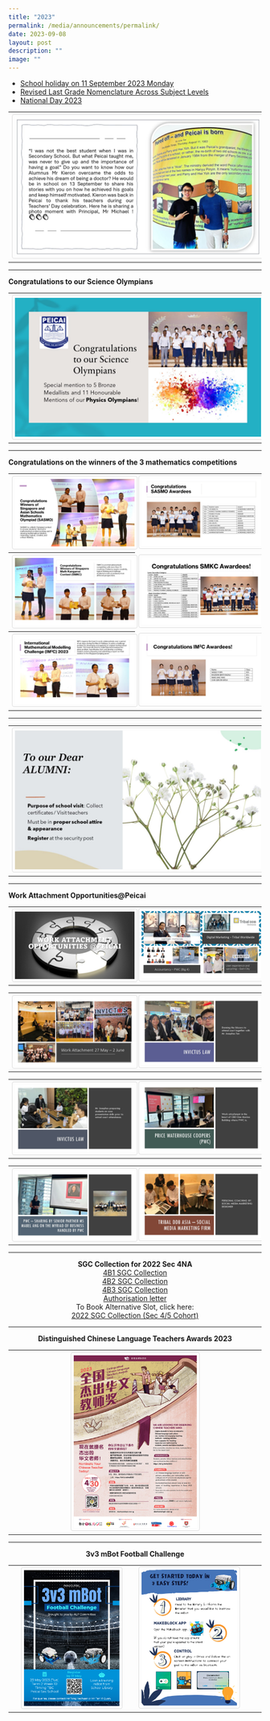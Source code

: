 ```yaml
---
title: "2023"
permalink: /media/announcements/permalink/
date: 2023-09-08
layout: post
description: ""
image: ""
---
```

<ul>
	<li><a rel="noopener" target="_blank" href="https://www.moe.gov.sg/news/press-releases/20230811-presidential-election-2023-changes-to-teachers-day-holiday-and-gce-n-level-exams/">School holiday on 11 September 2023 Monday</a>
	
</li><li><a rel="noopener" target="_blank" href="/files/letter to parents regarding the change in grade.pdf">
 Revised Last Grade Nomenclature Across Subject Levels </a></li>
	
<li><a rel="noopener" target="_blank" href="/announcements-peicai/national-day-2023/">National Day 2023</a></li></ul>

<p></p><p><b>            </b></p>
<table>
<tbody>
<tr>
<th><img src="/images/achieved his goals1.jpg" style="width: 100%;"><br>	
</th>
</tr>
</tbody>
</table><hr>

<p></p><p><b>Congratulations to our Science Olympians</b></p>
<table>
<tbody>
<tr>
<th><img src="/images/congratulations to our science olympians.jpg" style="width: 100%;"><br>	
</th>
</tr>
</tbody>
</table><hr>

<p></p><p><b>Congratulations on the winners of the 3 mathematics competitions</b></p>
<table>
<tbody>
<tr>
<th><img src="/images/math competitions 2023_01.JPG" style="width: 100%;"><br>	
</th><td><img src="/images/math competitions 2023_02.JPG" style="width: 100%;"><br>
</td></tr><tr>
<th><img src="/images/math competitions 2023_03.JPG" style="width: 100%;"><br>	
</th><td><img src="/images/math competitions 2023_04.JPG" style="width: 100%;"><br>
</td></tr><tr>
<th><img src="/images/math competitions 2023_05.JPG" style="width: 100%;"><br>	
</th><td><img src="/images/math competitions 2023_06.JPG" style="width: 100%;"><br>	
</td></tr>
</tbody>
</table><hr>

<table>
<tbody>
<tr>
<th><img src="/images/to our dear alumni.jpg" style="width: 100%;"><br>	
</th>
</tr>
</tbody>
</table><hr>
<b>Work Attachment Opportunities@Peicai</b><br>
<table>
<tbody>
<tr>
<th><img src="/images/work attachment opportunities-peicai 01.JPG" style="width: 100%;"><br>	
</th><td><img src="/images/work attachment opportunities-peicai 02.JPG" style="width: 100%;"><br>
</td></tr>
</tbody>
</table>

<table>
<tbody>
<tr>
<th><img src="/images/work attachment opportunities-peicai 03.JPG" style="width: 100%;"><br>	
</th><td><img src="/images/work attachment opportunities-peicai 04.JPG" style="width: 100%;"><br>
</td></tr>
</tbody>
</table>

<table>
<tbody>
<tr>
<th><img src="/images/work attachment opportunities-peicai 05.JPG" style="width: 100%;"><br>	
</th><td><img src="/images/work attachment opportunities-peicai 06.JPG" style="width: 100%;"><br>
</td></tr>
</tbody>
</table>

<table>
<tbody>
<tr>
<th><img src="/images/work attachment opportunities-peicai 07.JPG" style="width: 100%;"><br>	
</th><td><img src="/images/work attachment opportunities-peicai 08.JPG" style="width: 100%;"><br>
</td></tr>
</tbody>
</table><hr>

<p align="center"><b>SGC Collection for 2022 Sec 4NA</b><br>
<a rel="noopener" target="_blank" href="/files/4b1 sgc collection.pdf">4B1 SGC Collection</a><br>
<a rel="noopener" target="_blank" href="/files/4b2 sgc collection.pdf">4B2 SGC Collection</a><br>
<a rel="noopener" target="_blank" href="/files/4b3 sgc collection.pdf">4B3 SGC Collection</a><br>
<a rel="noopener" target="_blank" href="/files/authorisation letter.pdf">Authorisation letter</a><br>
To Book Alternative Slot, click here:	<br><a rel="noopener" target="_blank" href="https://docs.google.com/forms/d/e/1FAIpQLSf30HhoPsCMq1RTcsKuMk5O2zyfjjJqO9xLUY08kEkrg_JXvQ/viewform">2022 SGC Collection (Sec 4/5 Cohort) </a>
</p><hr>


<p align="center"><b>Distinguished Chinese Language Teachers Awards 2023</b>

<style>
img {
  border: 1px solid #ddd;
  border-radius: 4px;
  padding: 5px;
  width: 150px;
}
img:hover {
  box-shadow: 0 0 2px 1px rgba(43, 36, 36, 1);
}
</style>
<table>
<tbody>
<tr>
<th><a href="/images/distinguished cl teachers awards poster 2023.jpg" target="_blank" rel="noreferrer noopener"><img style="width:50%;" src="/images/distinguished cl teachers awards poster 2023.jpg"></a><br></th>
</tr></tbody>
</table>
</p><hr>

<p align="center"><b>3v3 mBot Football Challenge</b></p>

<style>
img {
  border: 1px solid #ddd;
  border-radius: 4px;
  padding: 5px;
  width: 150px;
}
img:hover {
  box-shadow: 0 0 2px 1px rgba(43, 36, 36, 1);
}
</style>
<table>
<tbody>
<tr>
<th><a href="/images/3v3 mbot football challenge.png" target="_blank" rel="noreferrer noopener"><img style="width:80%;" src="/images/3v3 mbot football challenge.png"></a><br></th>
<td><a href="/images/mbot 3v3 poster1.jpg" target="_blank" rel="noreferrer noopener"><img style="width: 80%;" src="/images/mbot 3v3 poster1.jpg"></a><br></td>
</tr></tbody>
</table>